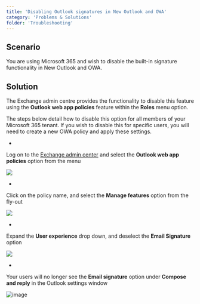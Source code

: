```yaml
---
title: 'Disabling Outlook signatures in New Outlook and OWA'
category: 'Problems & Solutions'
folder: 'Troubleshooting'
---
```


## Scenario

You are using Microsoft 365 and wish to disable the built-in signature functionality in New Outlook and OWA.

## Solution

The Exchange admin centre provides the functionality to disable this feature using the **Outlook web app policies** feature within the **Roles** menu option.

The steps below detail how to disable this option for all members of your Microsoft 365 tenant. If you wish to disable this for specific users, you will need to create a new OWA policy and apply these settings.

*   

Log on to the [Exchange admin center](https://admin.exchange.microsoft.com/#/owapolicies) and select the **Outlook web app policies** option from the menu

![](https://s3.amazonaws.com/cdn.freshdesk.com/data/helpdesk/attachments/production/1137751891/original/CRxx0z3wrvm6KDVcGYlPVU7UQmF5SWu0Rw.png?1698243297)

*   

Click on the policy name, and select the **Manage features** option from the fly-out

![](https://s3.amazonaws.com/cdn.freshdesk.com/data/helpdesk/attachments/production/1137751972/original/92XKytM9hxJVpkMmFWs4Ah8xUenqIJZmSQ.png?1698243373)

*   

Expand the **User experience** drop down, and deselect the **Email Signature** option

![](https://s3.amazonaws.com/cdn.freshdesk.com/data/helpdesk/attachments/production/1137752052/original/R7O7sR9GggzyURBdZYXOZcaIPYBkT9b1kw.png?1698243504)

*   

Your users will no longer see the **Email signature** option under **Compose and reply** in the Outlook settings window

![image](https://s3.amazonaws.com/cdn.freshdesk.com/data/helpdesk/attachments/production/1137752195/original/47Mk8vzhdIlS_dsYYp_bg3xR3ydxJ5rsjw.png?1698243688)